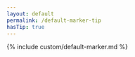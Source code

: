 ```yaml
---
layout: default
permalink: /default-marker-tip
hasTip: true
---
```


{% include custom/default-marker.md %}